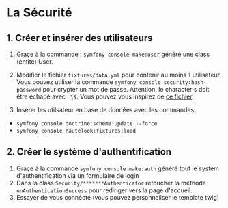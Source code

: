 # La Sécurité

## 1. Créer et insérer des utilisateurs

1. Graçe à la commande : `symfony console make:user` généré une class (entité) User.

2. Modifier le fichier `fixtures/data.yml` pour contenir au moins 1 utilisateur.
   Vous pouvez utiliser la commande `symfony console security:hash-password` pour crypter
   un mot de passe. Attention, le character `$` doit être échapé avec : `\$`. Vous
   pouvez vous inspirez de [ce fichier](../fixtures/data.yml).

3. Insérer les utilsateur en base de données avec les commandes:

- `symfony console doctrine:schema:update --force`
- `symfony console hautelook:fixtures:load`

## 2. Créer le système d'authentification

1. Graçe à la commande `symfony console make:auth` généré tout le system
   d'authentification via un formulaire de login
2. Dans la class `Security/*******Authenticator` retoucher la méthode
   `onAuthenticationSuccess` pour rediriger vers la page d'accueil.
3. Essayer de vous connécté (vous pouvez personnaliser le template twig)
